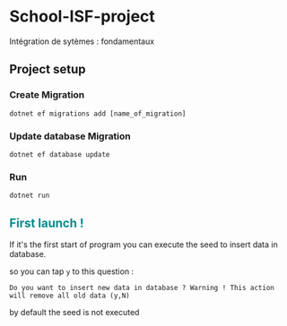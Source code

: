 # School-ISF-project

Intégration de sytèmes : fondamentaux

## Project setup

### Create Migration

```
dotnet ef migrations add [name_of_migration]
```

### Update database Migration

```
dotnet ef database update             
```

### Run

```
dotnet run
```


## <div style="color:darkcyan"> First launch !</div>

If it's the first start of program you can execute the seed to insert data in database.

so you can tap ``` y ``` to this question : 

``` Do you want to insert new data in database ? Warning ! This action will remove all old data (y,N) ```

by default the seed is not executed